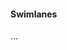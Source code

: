<link rel="stylesheet" href="{{baseUrl}}/css/textbook.css">

<div class="website-content">

#### Swimlanes

<div id="main">

...

</div>
</div>
